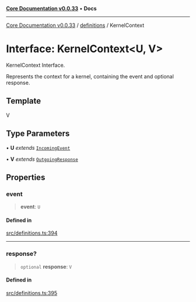 [**Core Documentation v0.0.33**](../../README.md) • **Docs**

***

[Core Documentation v0.0.33](../../modules.md) / [definitions](../README.md) / KernelContext

# Interface: KernelContext\<U, V\>

KernelContext Interface.

Represents the context for a kernel, containing the event and optional response.

## Template

V

## Type Parameters

• **U** *extends* [`IncomingEvent`](../../events/IncomingEvent/classes/IncomingEvent.md)

• **V** *extends* [`OutgoingResponse`](../../events/OutgoingResponse/classes/OutgoingResponse.md)

## Properties

### event

> **event**: `U`

#### Defined in

[src/definitions.ts:394](https://github.com/stonemjs/core/blob/08021ed6e90932028c37aa9d72d99b714efcda42/src/definitions.ts#L394)

***

### response?

> `optional` **response**: `V`

#### Defined in

[src/definitions.ts:395](https://github.com/stonemjs/core/blob/08021ed6e90932028c37aa9d72d99b714efcda42/src/definitions.ts#L395)

